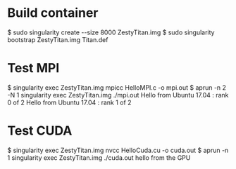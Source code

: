 # Build container
$ sudo singularity create --size 8000 ZestyTitan.img
$ sudo singularity bootstrap ZestyTitan.img Titan.def

# Test MPI
$ singularity exec ZestyTitan.img mpicc HelloMPI.c -o mpi.out
$ aprun -n 2 -N 1 singularity exec ZestyTitan.img ./mpi.out 
Hello from Ubuntu 17.04 : rank  0 of 2
Hello from Ubuntu 17.04 : rank  1 of 2

# Test CUDA
$ singularity exec ZestyTitan.img nvcc HelloCuda.cu -o cuda.out
$ aprun -n 1 singularity exec ZestyTitan.img ./cuda.out 
hello from the GPU
